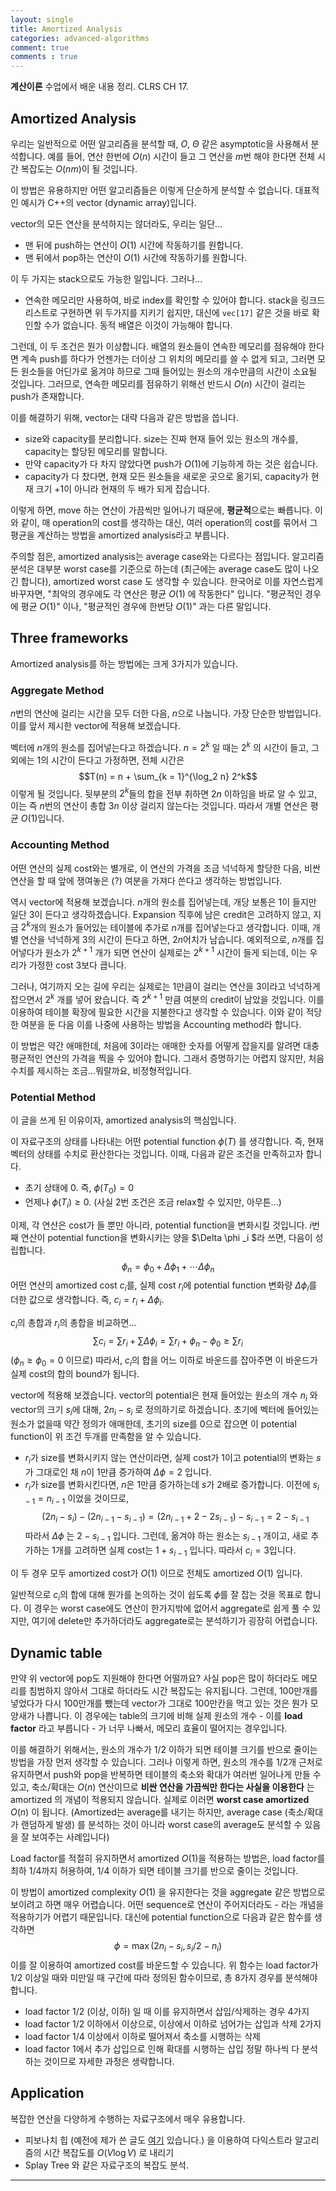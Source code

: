 ```yaml
---
layout: single
title: Amortized Analysis
categories: advanced-algorithms
comment: true
comments : true
---
```


**계산이론** 수업에서 배운 내용 정리. CLRS CH 17.

## Amortized Analysis
우리는 일반적으로 어떤 알고리즘을 분석할 때, $O$, $\Theta$ 같은 asymptotic을 사용해서 분석합니다. 예를 들어, 연산 한번에 $O(n)$ 시간이 들고 그 연산을 $m$번 해야 한다면 전체 시간 복잡도는 $O(nm)$이 될 것입니다. 

이 방법은 유용하지만 어떤 알고리즘들은 이렇게 단순하게 분석할 수 없습니다. 대표적인 예시가 C++의 vector (dynamic array)입니다. 

vector의 모든 연산을 분석하지는 않더라도, 우리는 일단...
- 맨 뒤에 push하는 연산이 $O(1)$ 시간에 작동하기를 원합니다.
- 맨 뒤에서 pop하는 연산이 $O(1)$ 시간에 작동하기를 원합니다.

이 두 가지는 stack으로도 가능한 일입니다. 그러나...
- 연속한 메모리만 사용하여, 바로 index를 확인할 수 있어야 합니다. stack을 링크드 리스트로 구현하면 위 두가지를 지키기 쉽지만, 대신에 `vec[17]` 같은 것을 바로 확인할 수가 없습니다. 동적 배열은 이것이 가능해야 합니다.

그런데, 이 두 조건은 뭔가 이상합니다. 배열의 원소들이 연속한 메모리를 점유해야 한다면 계속 push를 하다가 언젠가는 더이상 그 위치의 메모리를 쓸 수 없게 되고, 그러면 모든 원소들을 어딘가로 옮겨야 하므로 그때 들어있는 원소의 개수만큼의 시간이 소요될 것입니다. 그러므로, 연속한 메모리를 점유하기 위해선 반드시 $O(n)$ 시간이 걸리는 push가 존재합니다.

이를 해결하기 위해, vector는 대략 다음과 같은 방법을 씁니다.
- size와 capacity를 분리합니다. size는 진짜 현재 들어 있는 원소의 개수를, capacity는 할당된 메모리를 말합니다.
- 만약 capacity가 다 차지 않았다면 push가 $O(1)$에 기능하게 하는 것은 쉽습니다.
- capacity가 다 찼다면, 현재 모든 원소들을 새로운 곳으로 옮기되, capacity가 현재 크기 +1이 아니라 현재의 두 배가 되게 잡습니다. 

이렇게 하면, move 하는 연산이 가끔씩만 일어나기 때문에, **평균적**으로는 빠릅니다. 이와 같이, 매 operation의 cost를 생각하는 대신, 여러 operation의 cost를 묶어서 그 평균을 계산하는 방법을 amortized analysis라고 부릅니다. 

주의할 점은, amortized analysis는 average case와는 다르다는 점입니다. 알고리즘 분석은 대부분 worst case를 기준으로 하는데 (최근에는 average case도 많이 나오긴 합니다), amortized worst case 도 생각할 수 있습니다. 한국어로 이를 자연스럽게 바꾸자면, "최악의 경우에도 각 연산은 평균 $O(1)$ 에 작동한다" 입니다. "평균적인 경우에 평균 $O(1)$" 이나, "평균적인 경우에 한번당 $O(1)$" 과는 다른 말입니다. 

## Three frameworks
Amortized analysis를 하는 방법에는 크게 3가지가 있습니다. 
### Aggregate Method
$n$번의 연산에 걸리는 시간을 모두 더한 다음, $n$으로 나눕니다. 가장 단순한 방법입니다. 이를 앞서 제시한 vector에 적용해 보겠습니다.

벡터에 $n$개의 원소를 집어넣는다고 하겠습니다. $n = 2^k$ 일 때는 $2^k$ 의 시간이 들고, 그 외에는 1의 시간이 든다고 가정하면, 전체 시간은 
$$T(n) = n + \sum_{k = 1}^{\log_2 n} 2^k$$
이렇게 될 것입니다. 뒷부분의 $2^k$들의 합을 전부 취하면 $2n$ 이하임을 바로 알 수 있고, 이는 즉 $n$번의 연산이 총합 $3n$ 이상 걸리지 않는다는 것입니다. 따라서 개별 연산은 평균 $O(1)$입니다.

### Accounting Method 
어떤 연산의 실제 cost와는 별개로, 이 연산의 가격을 조금 넉넉하게 할당한 다음, 비싼 연산을 할 때 앞에 쟁여놓은 (?) 여분을 가져다 쓴다고 생각하는 방법입니다. 

역시 vector에 적용해 보겠습니다. $n$개의 원소를 집어넣는데, 개당 보통은 1이 들지만 일단 3이 든다고 생각하겠습니다. Expansion 직후에 남은 credit은 고려하지 않고, 지금 $2^k$개의 원소가 들어있는 테이블에 추가로 $n$개를 집어넣는다고 생각합니다. 이때, 개별 연산을 넉넉하게 3의 시간이 든다고 하면, $2n$어치가 남습니다. 예외적으로, $n$개를 집어넣다가 원소가 $2^{k+1}$ 개가 되면 연산이 실제로는 $2^{k+1}$ 시간이 들게 되는데, 이는 우리가 가정한 cost 3보다 큽니다.

그러나, 여기까지 오는 길에 우리는 실제로는 1만큼이 걸리는 연산을 3이라고 넉넉하게 잡으면서 $2^k$ 개를 넣어 왔습니다. 즉 $2^{k+1}$ 만큼 여분의 credit이 남았을 것입니다. 이를 이용하여 테이블 확장에 필요한 시간을 지불한다고 생각할 수 있습니다. 이와 같이 적당한 여분을 둔 다음 이를 나중에 사용하는 방법을 Accounting method라 합니다.

이 방법은 약간 애매한데, 처음에 3이라는 애매한 숫자를 어떻게 잡을지를 알려면 대충 평균적인 연산의 가격을 찍을 수 있어야 합니다. 그래서 증명하기는 어렵지 않지만, 처음 수치를 제시하는 조금...뭐랄까요, 비정형적입니다.

### Potential Method
이 글을 쓰게 된 이유이자, amortized analysis의 핵심입니다. 

이 자료구조의 상태를 나타내는 어떤 potential function $\phi(T)$ 를 생각합니다. 즉, 현재 벡터의 상태를 수치로 환산한다는 것입니다. 이때, 다음과 같은 조건을 만족하고자 합니다. 
- 초기 상태에 0. 즉, $\phi(T_0) = 0$ 
- 언제나 $\phi(T_i) \geq 0$. 
(사실 2번 조건은 조금 relax할 수 있지만, 아무튼...) 

이제, 각 연산은 cost가 들 뿐만 아니라, potential function을 변화시킬 것입니다. $i$번째 연산이 potential function을 변화시키는 양을 $\Delta \phi _i $라 쓰면, 다음이 성립합니다. 
$$\phi_n = \phi_0 + \Delta \phi_1 + \cdots \Delta \phi_{n}$$
어떤 연산의 amortized cost $c_i$를, 실제 cost $r_i$에 potential function 변화량 $\Delta \phi_i$를 더한 값으로 생각합니다. 즉, $c_i = r_i + \Delta \phi_i$. 

$c_i$의 총합과 $r_i$의 총합을 비교하면...
$$\sum c_i = \sum r_i + \sum \Delta \phi_i = \sum r_i + \phi_n - \phi_0 \geq \sum r_i$$
($\phi_n \geq \phi_0 = 0$ 이므로) 따라서, $c_i$의 합을 어느 이하로 바운드를 잡아주면 이 바운드가 실제 cost의 합의 bound가 됩니다. 

vector에 적용해 보겠습니다. vector의 potential은 현재 들어있는 원소의 개수 $n_i$ 와 vector의 크기 $s_i$에 대해, $2n_i - s_i$ 로 정의하기로 하겠습니다. 초기에 벡터에 들어있는 원소가 없을때 약간 정의가 애매한데, 초기의 size를 0으로 잡으면 이 potential function이 위 조건 두개를 만족함을 알 수 있습니다. 
- $r_i$가 size를 변화시키지 않는 연산이라면, 실제 cost가 1이고 potential의 변화는 $s$가 그대로인 채 $n$이 1만큼 증가하여 $\Delta \phi = 2$ 입니다.  
- $r_i$가 size를 변화시킨다면, $n$은 1만큼 증가하는데 $s$가 2배로 증가합니다. 이전에 $s_{i-1} = n_{i-1}$ 이었을 것이므로, 
$$(2n_i - s_i) - (2n_{i-1} - s_{i-1}) = (2n_{i-1} + 2 - 2s_{i-1}) - s_{i-1} = 2 - s_{i-1}$$
따라서 $\Delta \phi$ 는 $2 - s_{i-1}$ 입니다. 그런데, 옮겨야 하는 원소는 $s_{i-1}$ 개이고, 새로 추가하는 1개를 고려하면 실제 cost는 $1 + s_{i-1}$ 입니다. 따라서 $c_i = 3$입니다. 

이 두 경우 모두 amortized cost가 $O(1)$ 이므로 전체도 amortized $O(1)$ 입니다. 

일반적으로 $c_i$의 합에 대해 뭔가를 논의하는 것이 쉽도록 $\phi$를 잘 잡는 것을 목표로 합니다. 이 경우는 worst case에도 연산이 한가지밖에 없어서 aggregate로 쉽게 풀 수 있지만, 여기에 delete만 추가하더라도 aggregate로는 분석하기가 굉장히 어렵습니다. 

## Dynamic table
만약 위 vector에 pop도 지원해야 한다면 어떨까요? 사실 pop은 많이 하더라도 메모리를 침범하지 않아서 그대로 하더라도 시간 복잡도는 유지됩니다. 그런데, 100만개를 넣었다가 다시 100만개를 뺐는데 vector가 그대로 100만칸을 먹고 있는 것은 뭔가 모양새가 나쁩니다. 이 경우에는 table의 크기에 비해 실제 원소의 개수 - 이를 **load factor** 라고 부릅니다 - 가 너무 나빠서, 메모리 효율이 떨어지는 경우입니다. 

이를 해결하기 위해서는, 원소의 개수가 1/2 이하가 되면 테이블 크기를 반으로 줄이는 방법을 가장 먼저 생각할 수 있습니다. 그러나 이렇게 하면, 원소의 개수를 1/2개 근처로 유지하면서 push와 pop을 반복하면 테이블의 축소와 확대가 여러번 일어나게 만들 수 있고, 축소/확대는 $O(n)$ 연산이므로 **비싼 연산을 가끔씩만 한다는 사실을 이용한다** 는 amortized 의 개념이 적용되지 않습니다. 실제로 이러면 **worst case amortized** $O(n)$ 이 됩니다. (Amortized는 average를 내기는 하지만, average case (축소/확대가 랜덤하게 발생) 를 분석하는 것이 아니라 worst case의 average도 분석할 수 있음을 잘 보여주는 사례입니다) 

Load factor를 적절히 유지하면서 amortized $O(1)$을 적용하는 방법은, load factor를 최하 1/4까지 허용하여, 1/4 이하가 되면 테이블 크기를 반으로 줄이는 것입니다. 

이 방법이 amortized complexity $O(1)$ 을 유지한다는 것을 aggregate 같은 방법으로 보이려고 하면 매우 어렵습니다. 어떤 sequence로 연산이 주어지더라도 - 라는 개념을 적용하기가 어렵기 때문입니다. 대신에 potential function으로 다음과 같은 함수를 생각하면
$$\phi = \max(2n_i - s_i, s_i/2 - n_i)$$
이를 잘 이용하여 amortized cost를 바운드할 수 있습니다. 위 함수는 load factor가 1/2 이상일 때와 미만일 때 구간에 따라 정의된 함수이므로, 총 8가지 경우를 분석해야 합니다. 
- load factor 1/2 (이상, 이하) 일 때 이를 유지하면서 삽입/삭제하는 경우 4가지
- load factor 1/2 이하에서 이상으로, 이상에서 이하로 넘어가는 삽입과 삭제 2가지 
- load factor 1/4 이상에서 이하로 떨어져서 축소를 시행하는 삭제
- load factor 1에서 추가 삽입으로 인해 확대를 시행하는 삽입
정말 하나씩 다 분석하는 것이므로 자세한 과정은 생략합니다. 

## Application
복잡한 연산을 다양하게 수행하는 자료구조에서 매우 유용합니다. 
- 피보나치 힙 (예전에 제가 쓴 글도 [여기](/advanced-algorithms/Fibonacci-heaps) 있습니다.) 을 이용하여 다익스트라 알고리즘의 시간 복잡도를 $O(V \log V)$ 로 내리기
- Splay Tree 와 같은 자료구조의 복잡도 분석.

-------
